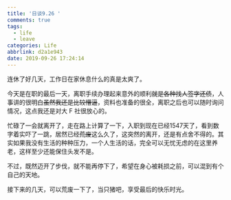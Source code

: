 ```yaml
---
title: '日谈9.26 '
comments: true
tags:
  - life
  - leave
categories: Life
abbrlink: d2a1e943
date: 2019-09-26 17:24:14
---
```

连休了好几天，工作日在家休息什么的真是太爽了。

<!--more-->

今天是在职的最后一天，离职手续办理起来意外的顺利~~就是各种找人签字还债~~，人事讲的很明白~~虽然我还是比较懵逼~~，资料也准备的很全，离职之后也可以随时询问情况，这点我还是对大 F 社很放心的。

忙碌了一会就离开了，走在路上计算了一下，入职到现在已经1547天了，看到数字着实吓了一跳，居然已经~~荒废~~这么久了，这突然的离开，还是有点舍不得的。其实如果我没有生活的种种压力，一个人生活的话，完全可以无忧无虑的在这里养老，这样至少还能保住头发不是。

不过，既然迈开了步伐，就不能再停下了，希望在身心被耗损之前，可以混到有个自己的天地。

接下来的几天，可以荒废一下了，当只猪吧，享受最后的快乐时光。